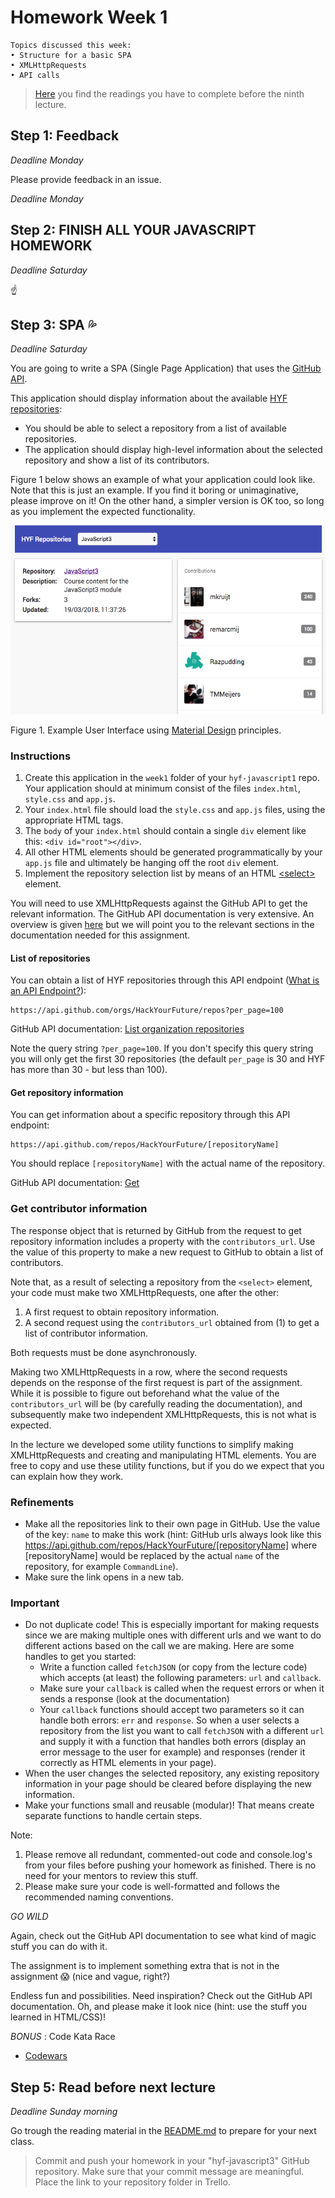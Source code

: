 # Homework Week 1

```
Topics discussed this week:
• Structure for a basic SPA
• XMLHttpRequests
• API calls
```


>[Here](/Week3/README.md) you find the readings you have to complete before the ninth lecture.

## Step 1: Feedback

_Deadline Monday_

Please provide feedback in an issue.

_Deadline Monday_

## Step 2: FINISH ALL YOUR JAVASCRIPT HOMEWORK

_Deadline Saturday_

:point_up:

## Step 3: SPA :sweat_drops:

_Deadline Saturday_

You are going to write a SPA (Single Page Application) that uses the [GitHub API](https://developer.github.com/guides/getting-started/).

This application should display information about the available [HYF repositories](https://github.com/hackyourfuture):

- You should be able to select a repository from a list of available repositories.
- The application should display high-level information about the selected repository and show a list of its contributors.

Figure 1 below shows an example of what your application could look like. Note that this is just an example. If you find it boring or unimaginative, please improve on it! On the other hand, a simpler version is OK too, so long as you implement the expected functionality.

![UI Example](./assets/hyf-github.png)

Figure 1. Example User Interface using [Material Design](https://material.io/guidelines/) principles.

### Instructions

1. Create this application in the `week1` folder of your `hyf-javascript1` repo. Your application should at minimum consist of the files `index.html`, `style.css` and `app.js`.
2. Your `index.html` file should load the `style.css` and `app.js` files, using the appropriate HTML tags.
3. The `body` of your `index.html` should contain a single `div` element like this: `<div id="root"></div>`.
4. All other HTML elements should be generated programmatically by your `app.js` file and ultimately be hanging off the root `div` element.
5. Implement the repository selection list by means of an HTML [\<select\>](https://developer.mozilla.org/en-US/docs/Web/HTML/Element/select) element.

You will need to use XMLHttpRequests against the GitHub API to get the relevant information. The GitHub API documentation is very extensive. An overview is given [here](https://developer.github.com/v3/) but we will point you to the relevant sections in the documentation needed for this assignment.

#### List of repositories

You can obtain a list of HYF repositories through this API endpoint ([What is an API Endpoint?](https://teamtreehouse.com/community/what-is-an-api-endpoint)):

```
https://api.github.com/orgs/HackYourFuture/repos?per_page=100
```

GitHub API documentation: [List organization repositories](https://developer.github.com/v3/repos/#list-organization-repositories)

Note the query string `?per_page=100`. If you don't specify this query string you will only get the first 30 repositories (the default `per_page` is 30 and HYF has more than 30 - but less than 100).

#### Get repository information

You can get information about a specific repository through this API endpoint:

```
https://api.github.com/repos/HackYourFuture/[repositoryName]
```

You should replace `[repositoryName]` with the actual name of the repository.

GitHub API documentation: [Get](https://developer.github.com/v3/repos/#get)

### Get contributor information

The response object that is returned by GitHub from the request to get repository information includes a property with the `contributors_url`. Use the value of this property to make a new request to GitHub to obtain a list of contributors.

Note that, as a result of selecting a repository from the `<select>` element, your code must make two XMLHttpRequests, one after the other:

1. A first request to obtain repository information.
2. A second request using the `contributors_url` obtained from (1) to get a list of contributor information.

Both requests must be done asynchronously.

Making two XMLHttpRequests in a row, where the second requests depends on the response of the first request is part of the assignment. While it is possible to figure out beforehand what the value of the `contributors_url` will be (by carefully reading the documentation), and subsequently make two independent XMLHttpRequests, this is not what is expected.

In the lecture we developed some utility functions to simplify making XMLHttpRequests and creating and manipulating HTML elements. You are free to copy and use these utility functions, but if you do we expect that you can explain how they work.

### Refinements

- Make all the repositories link to their own page in GitHub. Use the value of the key: `name` to make this work (hint: GitHub urls always look like this https://api.github.com/repos/HackYourFuture/[repositoryName] where [repositoryName] would be replaced by the actual `name` of the repository, for example `CommandLine`).
- Make sure the link opens in a new tab.


### Important

- Do not duplicate code! This is especially important for making requests since we are making multiple ones with different urls and we want to do different actions based on the call we are making. Here are some handles to get you started:
  - Write a function called `fetchJSON` (or copy from the lecture code) which accepts (at least) the following parameters: `url` and `callback`.
  - Make sure your `callback` is called when the request errors or when it sends a response (look at the documentation)
  - Your `callback` functions should accept two parameters so it can handle both errors: `err` and `response`.
  So when a user selects a repository from the list you want to call `fetchJSON` with a different `url` and supply it with a function that handles both errors (display an error message to the user for example) and responses (render it correctly as HTML elements in your page).
- When the user changes the selected repository, any existing repository information in your page should be cleared before displaying the new information.
- Make your functions small and reusable (modular)! That means create separate functions to handle certain steps.

Note:

1. Please remove all redundant, commented-out code and console.log's from your files before pushing your homework as finished. There is no need for your mentors to review this stuff.
2. Please make sure your code is well-formatted and follows the recommended naming conventions.

_GO WILD_

Again, check out the GitHub API documentation to see what kind of magic stuff you can do with it.

The assignment is to implement something extra that is not in the assignment :scream: (nice and vague, right?)

Endless fun and possibilities. Need inspiration? Check out the GitHub API documentation. Oh, and please make it look nice (hint: use the stuff you learned in HTML/CSS)!


_BONUS_ : Code Kata Race

- [Codewars](https://www.codewars.com/collections/hyf-homework-number-2)


## Step 5: Read before next lecture

_Deadline Sunday morning_

Go trough the reading material in the [README.md](/Week2/README.md) to prepare for your next class.

>Commit and push your homework in your "hyf-javascript3" GitHub repository.
Make sure that your commit message are meaningful.
Place the link to your repository folder in Trello.